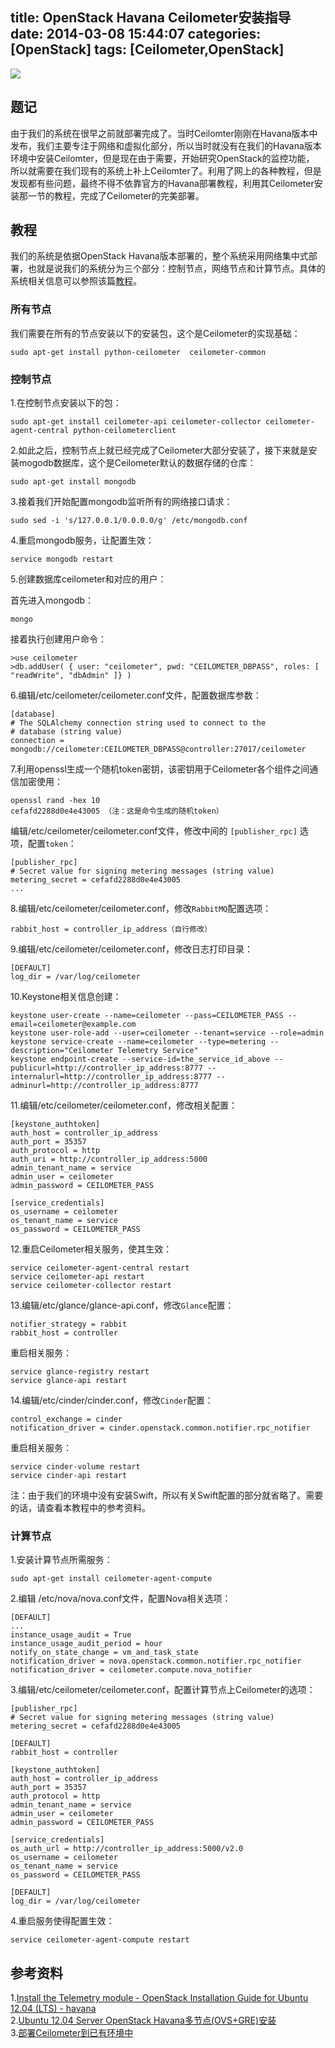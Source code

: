 title: OpenStack Havana Ceilometer安装指导
date: 2014-03-08 15:44:07
categories: [OpenStack]
tags: [Ceilometer,OpenStack]
---
![](/img/2014/03/08/openstack.jpg)

## 题记
由于我们的系统在很早之前就部署完成了。当时Ceilomter刚刚在Havana版本中发布，我们主要专注于网络和虚拟化部分，所以当时就没有在我们的Havana版本环境中安装Ceilomter，但是现在由于需要，开始研究OpenStack的监控功能， 所以就需要在我们现有的系统上补上Ceilomter了。利用了网上的各种教程，但是发现都有些问题，最终不得不依靠官方的Havana部署教程，利用其Ceilometer安装那一节的教程，完成了Ceilometer的完美部署。

<!--more-->

## 教程
我们的系统是依据OpenStack Havana版本部署的，整个系统采用网络集中式部署，也就是说我们的系统分为三个部分：控制节点，网络节点和计算节点。具体的系统相关信息可以参照该篇[教程][4]。

### 所有节点
我们需要在所有的节点安装以下的安装包，这个是Ceilometer的实现基础：

	sudo apt-get install python-ceilometer  ceilometer-common

### 控制节点
1.在控制节点安装以下的包：

	sudo apt-get install ceilometer-api ceilometer-collector ceilometer-agent-central python-ceilometerclient

2.如此之后，控制节点上就已经完成了Ceilometer大部分安装了，接下来就是安装mogodb数据库，这个是Ceilometer默认的数据存储的仓库：

	sudo apt-get install mongodb

3.接着我们开始配置mongodb监听所有的网络接口请求：

	sudo sed -i 's/127.0.0.1/0.0.0.0/g' /etc/mongodb.conf

4.重启mongodb服务，让配置生效：

	service mongodb restart

5.创建数据库ceilometer和对应的用户：

首先进入mongodb：

	mongo

接着执行创建用户命令：

	>use ceilometer	
	>db.addUser( { user: "ceilometer", pwd: "CEILOMETER_DBPASS", roles: [ "readWrite", "dbAdmin" ]} )

6.编辑/etc/ceilometer/ceilometer.conf文件，配置数据库参数：
```
[database]
# The SQLAlchemy connection string used to connect to the
# database (string value)
connection = mongodb://ceilometer:CEILOMETER_DBPASS@controller:27017/ceilometer
```

7.利用openssl生成一个随机token密钥，该密钥用于Ceilometer各个组件之间通信加密使用：

	openssl rand -hex 10	
	cefafd2288d0e4e43005 （注：这是命令生成的随机token）

编辑/etc/ceilometer/ceilometer.conf文件，修改中间的 `[publisher_rpc]` 选项，配置`token`：
```
[publisher_rpc]
# Secret value for signing metering messages (string value)
metering_secret = cefafd2288d0e4e43005
...
```

8.编辑/etc/ceilometer/ceilometer.conf，修改`RabbitMQ`配置选项：
```
rabbit_host = controller_ip_address（自行修改）
```

9.编辑/etc/ceilometer/ceilometer.conf，修改日志打印目录：
```
[DEFAULT]
log_dir = /var/log/ceilometer
```

10.Keystone相关信息创建：

	keystone user-create --name=ceilometer --pass=CEILOMETER_PASS --email=ceilometer@example.com	
	keystone user-role-add --user=ceilometer --tenant=service --role=admin		
	keystone service-create --name=ceilometer --type=metering --description="Ceilometer Telemetry Service"		
	keystone endpoint-create --service-id=the_service_id_above --publicurl=http://controller_ip_address:8777 --internalurl=http://controller_ip_address:8777 --adminurl=http://controller_ip_address:8777

11.编辑/etc/ceilometer/ceilometer.conf，修改相关配置：
```
[keystone_authtoken]
auth_host = controller_ip_address
auth_port = 35357
auth_protocol = http
auth_uri = http://controller_ip_address:5000
admin_tenant_name = service
admin_user = ceilometer
admin_password = CEILOMETER_PASS

[service_credentials]
os_username = ceilometer
os_tenant_name = service
os_password = CEILOMETER_PASS
```

12.重启Ceilometer相关服务，使其生效：

	service ceilometer-agent-central restart	
	service ceilometer-api restart	
	service ceilometer-collector restart

13.编辑/etc/glance/glance-api.conf，修改`Glance`配置：
```
notifier_strategy = rabbit
rabbit_host = controller
```

重启相关服务：

	service glance-registry restart		
	service glance-api restart

14.编辑/etc/cinder/cinder.conf，修改`Cinder`配置：
```
control_exchange = cinder
notification_driver = cinder.openstack.common.notifier.rpc_notifier
```

重启相关服务：

	service cinder-volume restart	
	service cinder-api restart

注：由于我们的环境中没有安装Swift，所以有关Swift配置的部分就省略了。需要的话，请查看本教程中的参考资料。

### 计算节点
1.安装计算节点所需服务：

	sudo apt-get install ceilometer-agent-compute

2.编辑 /etc/nova/nova.conf文件，配置Nova相关选项：
```
[DEFAULT]
...
instance_usage_audit = True
instance_usage_audit_period = hour
notify_on_state_change = vm_and_task_state
notification_driver = nova.openstack.common.notifier.rpc_notifier
notification_driver = ceilometer.compute.nova_notifier
```

3.编辑/etc/ceilometer/ceilometer.conf，配置计算节点上Ceilometer的选项：
```
[publisher_rpc]
# Secret value for signing metering messages (string value)
metering_secret = cefafd2288d0e4e43005

[DEFAULT]
rabbit_host = controller

[keystone_authtoken]
auth_host = controller_ip_address
auth_port = 35357
auth_protocol = http
admin_tenant_name = service
admin_user = ceilometer
admin_password = CEILOMETER_PASS

[service_credentials]
os_auth_url = http://controller_ip_address:5000/v2.0
os_username = ceilometer
os_tenant_name = service
os_password = CEILOMETER_PASS

[DEFAULT]
log_dir = /var/log/ceilometer
```

4.重启服务使得配置生效：

	service ceilometer-agent-compute restart

## 参考资料
1.[Install the Telemetry module - OpenStack Installation Guide for Ubuntu 12.04 (LTS)  - havana][1]		
2.[Ubuntu 12.04 Server OpenStack Havana多节点(OVS+GRE)安装][2]		
3.[部署Ceilometer到已有环境中][3]


[1]:http://docs.openstack.org/havana/install-guide/install/apt/content/ceilometer-install.html
[2]:http://www.cnblogs.com/awy-blog/p/3447176.html
[3]:http://yansu.org/2013/10/01/deploy-ceilometer-of-openstack.html
[4]:https://github.com/xidianpanpei/OpenStack-Havana-Install-Guide-CN-OVS_MutliNode